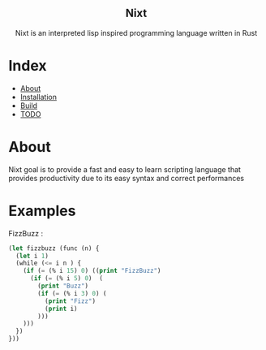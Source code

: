 <div align="center">

  Nixt
  ---
  Nixt is an interpreted lisp inspired programming language written in Rust

</div>

# Index

- [About](#about)
- [Installation](#installation)
- [Build](#build)
- [TODO](#todo)

# About

Nixt goal is to provide a fast and easy to learn scripting language that provides productivity due to its easy syntax and correct performances


# Examples

FizzBuzz : 
```lisp
(let fizzbuzz (func (n) {
  (let i 1)
  (while (<= i n ) {
    (if (= (% i 15) 0) ((print "FizzBuzz") 
      (if (= (% i 5) 0)  (
        (print "Buzz")
        (if (= (% i 3) 0) (
          (print "Fizz")
          (print i)
        )))
    )))
  })  
}))
```
